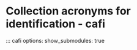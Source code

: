 # Collection acronyms for identification - cafi

::: cafi
    options:
        show_submodules: true
